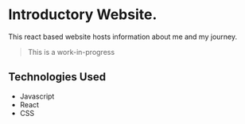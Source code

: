 # Introductory Website. 
This react based website hosts information about me and my journey. 
> This is a work-in-progress  

## Technologies Used
- Javascript
- React
- CSS  
